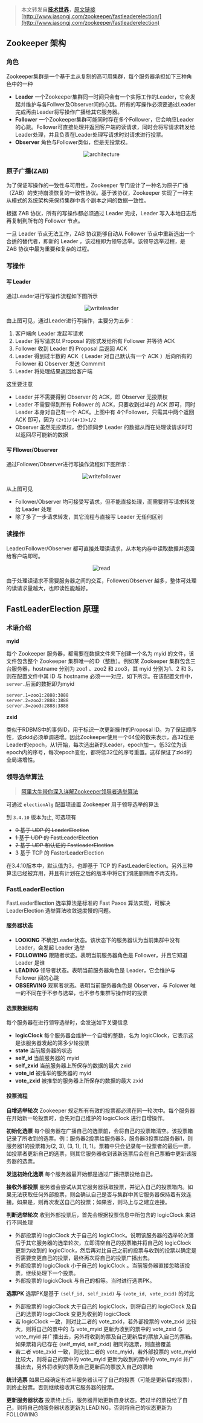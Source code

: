> 本文转发自[**技术世界**](http://www.jasongj.com/)，[原文链接](http://www.jasongj.com/zookeeper/fastleaderelection)　[http://www.jasongj.com/zookeeper/fastleaderelection/](http://www.jasongj.com/zookeeper/fastleaderelection)

## Zookeeper 架构

### 角色

Zookeeper集群是一个基于主从复制的高可用集群，每个服务器承担如下三种角色中的一种

- **Leader** 一个Zookeeper集群同一时间只会有一个实际工作的Leader，它会发起并维护与各Follwer及Observer间的心跳。所有的写操作必须要通过Leader完成再由Leader将写操作广播给其它服务器。
- **Follower** 一个Zookeeper集群可能同时存在多个Follower，它会响应Leader的心跳。Follower可直接处理并返回客户端的读请求，同时会将写请求转发给Leader处理，并且负责在Leader处理写请求时对请求进行投票。
- **Observer** 角色与Follower类似，但是无投票权。

<center><img src="https://ning-wang.oss-cn-beijing.aliyuncs.com/blog-images/architecture.png" alt="architecture"  /></center>

### 原子广播(ZAB)

为了保证写操作的一致性与可用性，Zookeeper 专门设计了一种名为原子广播（ZAB）的支持崩溃恢复的一致性协议。基于该协议，Zookeeper 实现了一种主从模式的系统架构来保持集群中各个副本之间的数据一致性。

根据 ZAB 协议，所有的写操作都必须通过 Leader 完成，Leader 写入本地日志后再复制到所有的 Follower 节点。

一旦 Leader 节点无法工作，ZAB 协议能够自动从 Follower 节点中重新选出一个合适的替代者，即新的 Leader ，该过程即为领导选举。该领导选举过程，是 ZAB 协议中最为重要和复杂的过程。

### 写操作

#### 写 Leader

通过Leader进行写操作流程如下图所示

<center><img src="https://ning-wang.oss-cn-beijing.aliyuncs.com/blog-images/writeleader.png" alt="writeleader"  /></center>

由上图可见，通过Leader进行写操作，主要分为五步：

1. 客户端向 Leader 发起写请求
2. Leader 将写请求以 Proposal 的形式发给所有 Follower 并等待 ACK
3. Follower 收到 Leader 的 Proposal 后返回 ACK
4. Leader 得到过半数的 ACK（ Leader 对自己默认有一个 ACK ）后向所有的 Follower 和 Observer 发送 Commmit
5. Leader 将处理结果返回给客户端

这里要注意

- Leader 并不需要得到 Observer 的 ACK，即 Observer 无投票权
- Leader 不需要得到所有 Follower 的 ACK，只要收到过半的 ACK 即可，同时 Leader 本身对自己有一个 ACK。上图中有 4个Follower，只需其中两个返回 ACK 即可，因为 `(2+1)/(4+1)>1/2`
- Observer 虽然无投票权，但仍须同步 Leader 的数据从而在处理读请求时可以返回尽可能新的数据

#### 写 Fllower/Observer

通过Follower/Observer进行写操作流程如下图所示：

<center><img src="https://ning-wang.oss-cn-beijing.aliyuncs.com/blog-images/writefollower.png" alt="writefollower"  /></center>

从上图可见

- Follower/Observer 均可接受写请求，但不能直接处理，而需要将写请求转发给 Leader 处理
- 除了多了一步请求转发，其它流程与直接写 Leader 无任何区别

### 读操作

Leader/Follower/Observer 都可直接处理读请求，从本地内存中读取数据并返回给客户端即可。

<center><img src="https://ning-wang.oss-cn-beijing.aliyuncs.com/blog-images/read.png" alt="read"  /></center>

由于处理读请求不需要服务器之间的交互，Follower/Observer 越多，整体可处理的读请求量越大，也即读性能越好。

## FastLeaderElection 原理

### 术语介绍

**myid** </br>

每个 Zookeeper 服务器，都需要在数据文件夹下创建一个名为 myid 的文件，该文件包含整个 Zookeeper 集群唯一的ID（整数）。例如某 Zookeeper 集群包含三台服务器，hostname 分别为 zoo1 、zoo2 和 zoo3，其 myid 分别为1、2 和 3，则在配置文件中其 ID 与 hostname 必须一一对应，如下所示。在该配置文件中，`server.`后面的数据即为myid

```properties
server.1=zoo1:2888:3888
server.2=zoo2:2888:3888
server.3=zoo3:2888:3888
```

**zxid** </br>

类似于RDBMS中的事务ID，用于标识一次更新操作的Proposal ID。为了保证顺序性，该zkid必须单调递增。因此Zookeeper使用一个64位的数来表示，高32位是Leader的epoch，从1开始，每次选出新的Leader，epoch加一。低32位为该epoch内的序号，每次epoch变化，都将低32位的序号重置。这样保证了zkid的全局递增性。

### 领导选举算法

> [阿里大牛带你深入详解Zookeeper领导者选举算法](https://www.bilibili.com/video/BV1nC4y1x7ek?from=search&seid=5325416824919991581)

可通过 `electionAlg` 配置项设置 Zookeeper 用于领导选举的算法

到 `3.4.10` 版本为止, 可选项有

* ~~0 基于 UDP 的 LeaderElection~~
* ~~1 基于 UDP 的 FastLeaderElection~~
* ~~2 基于 UDP 和认证的 FastleaderElection~~
* 3 基于 TCP 的 FasterLeaderElection

在3.4.10版本中，默认值为3，也即基于 TCP 的 FastLeaderElection。另外三种算法已经被弃用，并且有计划在之后的版本中将它们彻底删除而不再支持。

### FastLeaderElection

FastLeaderElection 选举算法是标准的 Fast Paxos 算法实现，可解决 LeaderElection 选举算法收敛速度慢的问题。

#### 服务器状态

- **LOOKING** 不确定Leader状态。该状态下的服务器认为当前集群中没有 Leader，会发起 Leader 选举
- **FOLLOWING** 跟随者状态。表明当前服务器角色是 Follower，并且它知道 Leader 是谁
- **LEADING** 领导者状态。表明当前服务器角色是 Leader，它会维护与 Follower 间的心跳
- **OBSERVING** 观察者状态。表明当前服务器角色是 Observer，与 Folower 唯一的不同在于不参与选举，也不参与集群写操作时的投票

#### 选票数据结构

每个服务器在进行领导选举时，会发送如下关键信息

- **logicClock** 每个服务器会维护一个自增的整数，名为 logicClock，它表示这是该服务器发起的第多少轮投票
- **state** 当前服务器的状态
- **self_id** 当前服务器的 myid
- **self_zxid** 当前服务器上所保存的数据的最大 zxid
- **vote_id** 被推举的服务器的 myid
- **vote_zxid** 被推举的服务器上所保存的数据的最大 zxid

#### 投票流程

**自增选举轮次**
Zookeeper 规定所有有效的投票都必须在同一轮次中。每个服务器在开始新一轮投票时，会先对自己维护的 logicClock 进行自增操作。

**初始化选票**
每个服务器在广播自己的选票前，会将自己的投票箱清空。该投票箱记录了所收到的选票。例：服务器2投票给服务器3，服务器3投票给服务器1，则服务器1的投票箱为(2, 3), (3, 1), (1, 1)。票箱中只会记录每一投票者的最后一票，如投票者更新自己的选票，则其它服务器收到该新选票后会在自己票箱中更新该服务器的选票。

**发送初始化选票**
每个服务器最开始都是通过广播把票投给自己。

**接收外部投票**
服务器会尝试从其它服务器获取投票，并记入自己的投票箱内。如果无法获取任何外部投票，则会确认自己是否与集群中其它服务器保持着有效连接。如果是，则再次发送自己的投票；如果否，则马上与之建立连接。

**判断选举轮次**
收到外部投票后，首先会根据投票信息中所包含的 logicClock 来进行不同处理

- 外部投票的 logicClock 大于自己的 logicClock。说明该服务器的选举轮次落后于其它服务器的选举轮次，立即清空自己的投票箱并将自己的 logicClock 更新为收到的 logicClock，然后再对比自己之前的投票与收到的投票以确定是否需要变更自己的投票，最终再次将自己的投票广播出去。
- 外部投票的 logicClock 小于自己的 logicClock 。当前服务器直接忽略该投票，继续处理下一个投票。
- 外部投票的 logickClock 与自己的相等。当时进行选票PK。

**选票PK**
选票PK是基于 `(self_id, self_zxid)` 与 `(vote_id, vote_zxid)`  的对比

- 外部投票的 logicClock 大于自己的 logicClock，则将自己的 logicClock 及自己的选票的 logicClock 变更为收到的 logicClock
- 若 logicClock 一致，则对比二者的 vote_zxid，若外部投票的 vote_zxid 比较大，则将自己的票中的 与 vote_myid 更新为收到的票中的 vote_zxid 与 vote_myid 并广播出去，另外将收到的票及自己更新后的票放入自己的票箱。如果票箱内已存在 (self_myid, self_zxid) 相同的选票，则直接覆盖
- 若二者 vote_zxid 一致，则比较二者的 vote_myid，若外部投票的 vote_myid 比较大，则将自己的票中的 vote_myid 更新为收到的票中的 vote_myid 并广播出去，另外将收到的票及自己更新后的票放入自己的票箱

**统计选票**
如果已经确定有过半服务器认可了自己的投票（可能是更新后的投票），则终止投票。否则继续接收其它服务器的投票。

**更新服务器状态**
投票终止后，服务器开始更新自身状态。若过半的票投给了自己，则将自己的服务器状态更新为LEADING，否则将自己的状态更新为FOLLOWING

